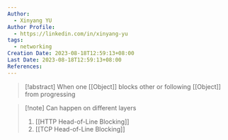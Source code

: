 ```yaml
---
Author:
  - Xinyang YU
Author Profile:
  - https://linkedin.com/in/xinyang-yu
tags:
  - networking
Creation Date: 2023-08-18T12:59:13+08:00
Last Date: 2023-08-18T12:59:13+08:00
References:
---
```

>[!abstract] When one [[Object]] blocks other or following [[Object]] from progressing 

>[!note] Can happen on different layers
>1. [[HTTP Head-of-Line Blocking]]
>2. [[TCP Head-of-Line Blocking]]